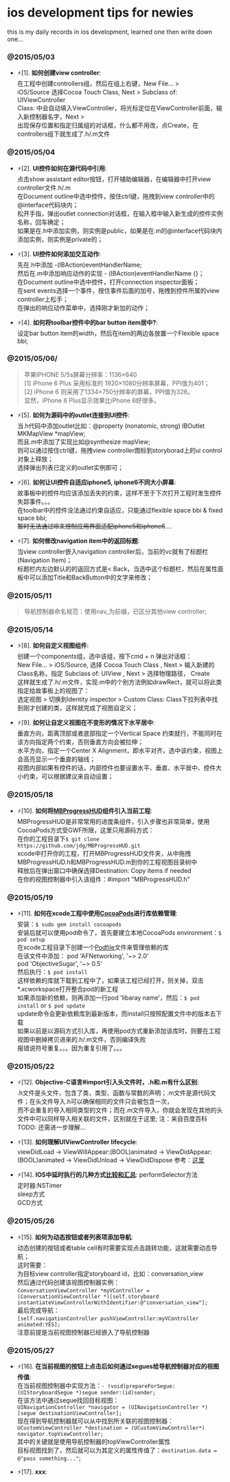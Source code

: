 ios development tips for newies 
======================================
this is my daily records in ios development, learned one then write down one... 

### @2015/05/03

* :zap:[1]. __如何创建view controller__:  
    在工程中创建controllers组，然后在组上右键，New File... >  
    iOS/Source 选择Cocoa Touch Class, Next > Subclass of: UIViewController  
    Class: 中会自动填入ViewController，将光标定位在ViewController前面，输入新控制器名字，Next >  
    出现保存位置和指定归属组的对话框，什么都不用改，点Create，在controllers组下就生成了.h/.m文件  

### @2015/05/04 

* :zap:[2]. __UI控件如何在源代码中引用__:  
    点击show assistant editor按钮，打开辅助编辑器，在编辑器中打开view controller文件.h/.m  
    在Document outline中选中控件，按住ctrl键，拖拽到view controller中的@interface代码块内；  
    松开手指，弹出outlet connection对话框，在输入框中输入新生成的控件实例名称，回车确定；  
    如果是在.h中添加实例，则实例是public，如果是在.m的@interface代码块内添加实例，则实例是private的；  
    
* :zap:[3]. __UI控件如何添加交互动作__:  
    先在.h中添加 -(IBAction)eventHandlerName;  
    然后在.m中添加响应动作的实现 - (IBAction)eventHandlerName {}；  
    在Document outline中选中控件，打开connection inspector面板；  
    在sent events选择一个事件，按住事件后面的加号，拖拽到控件所属的view controller上松手；  
    在弹出的响应动作菜单中，选择刚才新加的动作；  
    
* :zap:[4]. __如何将toolbar控件中的bar button item居中?__:  
    设定bar button item的width，然后在item的两边各放置一个Flexible space bbi;  
    
### @2015/05/06/  

> 苹果IPHONE 5/5s屏幕分辨率：1136×640  
  [1] iPhone 6 Plus 采用标准的 1920×1080分辨率屏幕，PPI值为401；  
  [2] iPhone 6 则采用了1334×750分辨率的屏幕，PPI值为326。  
  显然，iPhone 6 Plus显示效果比iPhone 6好很多。  

* :zap:[5]. __如何为源码中的outlet连接到UI控件__:  
    当.h代码中添加outlet比如：@property (nonatomic, strong) IBOutlet MKMapView *mapView;  
    而且.m中添加了实现比如@synthesize mapView;  
    则可以通过按住ctrl键，拖拽view controller图标到storyborad上的ui control对象上释放；  
    选择弹出列表已定义的outlet实例即可；  
    
* :zap:[6]. __如何让UI控件自适应iphone5, iphone6不同大小屏幕__:  
    故事板中的控件均应该添加丢失的约束，这样不至于下次打开工程时发生控件失踪事件。。。  
    在toolbar中的控件没法通过约束自适应，只能通过flexible space bbi & fixed space bbi;  
    ~~暂时无法通过IB来控制应用界面适配iphone5和iphone6~~....
    
* :zap:[7]. __如何修改navigation item中的返回标题__:  
    当view controller嵌入navigation controller后，当前的vc就有了标题栏(Navigation Item)；  
    标题栏内左边默认的的返回方式是< Back，当选中这个标题栏，然后在属性面板中可以添加Title和BackButton中的文字来修改；  
    
    
### @2015/05/11

> 导航控制器命名规范：使用nav_为前缀，已区分其他view controller;  


### @2015/05/14

* :zap:[8]. __如何自定义视图组件__:  
    创建一个components组，选中该组，按下cmd + n 弹出对话框：  
    New File... > iOS/Source, 选择 Cocoa Touch Class , Next > 输入新建的Class名称，指定 Subclass of: UIView , Next > 选择物理路径， Create  
    这样就生成了.h/.m文件，实现.m中的个别方法例如drawRect，就可以将此类指定给故事板上的视图了：  
    选定视图 > 切换到Identity inspector > Custom Class: Class下拉列表中找到刚才创建的类，这样就完成了视图自定义；  

* :zap:[9]. __如何让自定义视图在不变形的情况下水平居中__:  
    垂直方向，距离顶部或者底部指定一个Vertical Space 约束就行，不能同时在该方向指定两个约束，否则垂直方向会被拉伸；  
    水平方向，指定一个Center X Alignment，即水平对齐，选中该约束，视图上会高亮显示一个垂直的轴线；  
    视图内部如果有控件的话，内部控件也要设置水平、垂直、水平居中、控件大小约束，可以根据建议来自动设置；  
    
    

### @2015/05/18

* :zap:[10]. __如何将[MBProgressHUD](https://github.com/jdg/MBProgressHUD)组件引入当前工程__:  
    MBProgressHUD是非常常用的进度条组件，引入步骤也非常简单，使用CocoaPods方式受GWF所限，这里只用源码方式：  
    在你的工程目录下`$ git clone https://github.com/jdg/MBProgressHUD.git`  
    xcode中打开你的工程，打开MBProgressHUD文件夹，从中拖拽MBProgressHUD.h和MBProgressHUD.m到你的工程视图目录树中  
    释放后在弹出窗口中确保选择Destination: Copy items if needed  
    在你的视图控制器中引入该组件：#import "MBProgressHUD.h"  
    
    
### @2015/05/19

* :zap:[11]. __如何在xcode工程中使用[CocoaPods](https://cocoapods.org/)进行库依赖管理__:  
    安装：`$ sudo gem install cocoapods`  
    安装后就可以使用pod命令了，首先要建立本地CocoaPods environment：`$ pod setup`  
    在xcode工程目录下创建一个[Podfile](https://guides.cocoapods.org/using/the-podfile.html)文件来管理依赖的库  
    在该文件中添加：
    pod 'AFNetworking', '~> 2.0'  
    pod 'ObjectiveSugar', '~> 0.5'  
    然后执行：`$ pod install`  
    这样依赖的库就下载到工程中了，如果该工程已经打开，则关掉，双击*.xcworkspace打开整合pod的新工程  
    如果添加新的依赖，则再添加一行pod 'libaray name'，然后：`$ pod install` or `$ pod update`  
    update命令会更新依赖库到最新版本，而install只按照配置文件中的版本去下载  
    如果以前是以源码方式引入库，再使用pod方式重新添加该库时，则要在工程视图中删掉拷贝进来的.h/.m文件，否则编译失败  
    报错说符号重复。。。因为重复引用了。。。
    
### @2015/05/22

* :zap:[12]. __Objective-C语言#import引入头文件时，.h和.m有什么区别__:  
  .h文件是头文件，包含了类，类型、函数与常数的声明；.m文件是源代码文件；在头文件导入.h可以确保相同的文件只会被包含一次，  
  而不会重复的导入相同类型的文件；而在.m文件导入，你就会发现在其他的头文件中可以同样导入相关联的文件，区别就在于这里;
  注：来自百度百科
  TODO: 还需进一步理解...
  
* :zap:[13]. __如何理解UIViewController lifecycle__:  
  viewDidLoad -> ViewWillAppear:(BOOL)animated -> ViewDidAppear:(BOOL)animated -> ViewDidUnload -> ViewDidDispose
  参考：[这里](http://stackoverflow.com/questions/5562938/looking-to-understand-the-ios-uiviewcontroller-lifecycle)

* :zap:[14]. __IOS中延时执行的几种方式[比较和汇总](http://blog.sina.com.cn/s/blog_8280f5ec0101k03c.html)__:
  performSelector方法  
  定时器:NSTimer  
  sleep方式  
  GCD方式  

### @2015/05/26

* :zap:[15]. __如何为动态按钮或者列表项添加导航__:  
  动态创建的按钮或者table cell有时需要实现点击跳转功能，这就需要动态导航；  
  这时需要：  
  为目标view controller指定storyboard id，比如：conversation_view  
  然后通过代码创建该视图控制器实例：  
  `ConversationViewController *myVController = (ConversationViewController *)[self.storyboard instantiateViewControllerWithIdentifier:@"conversation_view"];`  
  最后完成导航：  
  `[self.navigationController pushViewController:myVController animated:YES];`  
  注意前提是当前视图控制器已经嵌入了导航控制器  

### @2015/05/27

* :zap:[16]. __在当前视图的按钮上点击后如何通过segues给导航控制器对应的视图传值__:  
  在当前视图控制器中实现方法：`- (void)prepareForSegue:(UIStoryboardSegue *)segue sender:(id)sender;`  
  在该方法中通过segue找回目标视图：  
  `UINavigationController *navigator = (UINavigationController *) [segue destinationViewController];`  
  现在得到导航控制器就可以从中找到所关联的视图控制器：  
  `UCustomViewController *destination = (UCustomViewController*) navigator.topViewController;`  
  其中的关键就是使用导航控制器的topViewController属性  
  目标视图找到了，然后就可以为其定义的属性传值了：`destination.data = @"pass something..."`;  

* :zap:[17]. __xxx__:  






